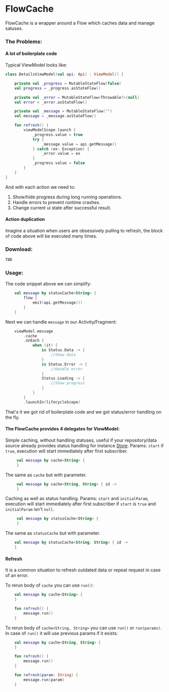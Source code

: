 # FlowCache
FlowCache is a wrapper around a Flow which caches data and manage satuses.

### The Problems:

#### A lot of boilerplate code

Typical ViewModel looks like:

```kotlin
class DetailsViewModel(val api: Api) : ViewModel() {

    private val _progress = MutableStateFlow(false)
    val progress = _progress.asStateFlow()

    private val _error = MutableStateFlow<Throwable?>(null)
    val error = _error.asStateFlow()

    private val _message = MutableStateFlow("")
    val message = _message.asStateFlow()

    fun refresh() {
        viewModelScope.launch {
            _progress.value = true
            try {
                _message.value = api.getMessage()
            } catch (ex: Exception) {
                _error.value = ex
            }
            _progress.value = false
        }
    }
}
```
And with each action we need to:
1. Show/hide progress during long running operations.
2. Handle errors to prevent runtime crashes.
3. Change current ui state after successful result.

#### Action duplication

Imagine a situation when users are obsessively pulling to refresh, the block of code above will be executed many times.

### Download:
```kotlin
TBD
```

### Usage:

The code snippet above we can simplify:
```kotlin
    val message by statusCache<String> {
        flow {
            emit(api.getMessage())
        }
    }
```

Next we can handle `message` in our Activity/Fragment:
```kotlin
    viewModel.message
        .cache
        .onEach {
            when (it) {
                is Status.Data -> {
                    //Show data
                }
                is Status.Error -> {
                    //Handle error
                }
                Status.Loading -> {
                    //Show progress
                }
            }
        }
        .launchIn(lifecycleScope)
```
That's it we got rid of boilerplate code and we got status/error handling on the fly.

#### The FlowCache provides 4 delegates for ViewModel:  
Simple caching, without handling statuses, useful if your repository/data source already provides status handling for instance [Store](https://github.com/dropbox/Store).
Params: `start` if `true`, execution will start immediately after first subscriber. 

```kotlin  
	 val message by cache<String> {  
	 }
 ```  

The same as `cache` but with parameter.

```kotlin
	 val message by cache<String, String> { id ->
	 }
 ```

Caching as well as status handling. 
Params: `start` and `initialParam`, execution will start immediately after first subscriber if `start` is `true` and `initialParam` isn't `null`. 

```kotlin
	 val message by statusCache<String> { 
	 }
 ```

The same as `statusCache` but with parameter.

```kotlin
	val message by statusCache<String, String> { id -> 
	}
```

#### Refresh
It is a common situation to refresh outdated data or repeat request in case of an error.

To rerun body of `cache` you can use `run()`:

```kotlin
    val message by cache<String> {
    }

    fun refresh() {
        message.run()
    }
```

To rerun body of `cache<String, String>` you can use `run()` or `run(params)`. In case of `run()` it will use previous params if it exists:

```kotlin
    val message by cache<String, String> {
    }

    fun refresh() {
        message.run()
    }

    fun refresh(param: String) {
        message.run(param)
    }
```